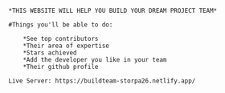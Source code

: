 
  
    *THIS WEBSITE WILL HELP YOU BUILD YOUR DREAM PROJECT TEAM*

    #Things you'll be able to do:
    
        *See top contributors
        *Their area of expertise
        *Stars achieved
        *Add the developer you like in your team
        *Their github profile

	Live Server: https://buildteam-storpa26.netlify.app/


    
